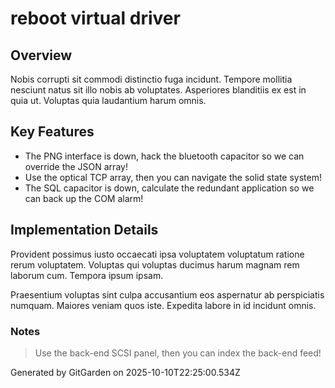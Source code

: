 # reboot virtual driver

## Overview
Nobis corrupti sit commodi distinctio fuga incidunt. Tempore mollitia nesciunt natus sit illo nobis ab voluptates. Asperiores blanditiis ex est in quia ut. Voluptas quia laudantium harum omnis.

## Key Features
- The PNG interface is down, hack the bluetooth capacitor so we can override the JSON array!
- Use the optical TCP array, then you can navigate the solid state system!
- The SQL capacitor is down, calculate the redundant application so we can back up the COM alarm!

## Implementation Details
Provident possimus iusto occaecati ipsa voluptatem voluptatum ratione rerum voluptatem. Voluptas qui voluptas ducimus harum magnam rem laborum cum. Tempora ipsum ipsam.
 Praesentium voluptas sint culpa accusantium eos aspernatur ab perspiciatis numquam. Maiores veniam quos iste. Expedita labore in id incidunt omnis.

### Notes
> Use the back-end SCSI panel, then you can index the back-end feed!

Generated by GitGarden on 2025-10-10T22:25:00.534Z